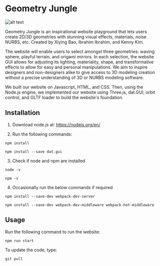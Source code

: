 # Geometry Jungle

![alt text](https://miro.medium.com/max/1200/1*HaXyA3jO1cp0iIKHwuvNrQ.gif)


Geometry Jungle is an inspirational website playground that lets users create 2D/3D geometries with stunning visual effects, materials, noise NURBS, etc.  Created by Xiying Bao, Ibrahim Ibrahim, and Kenny Kim.

The website will enable users to select amongst three geometries: waving sphere, playful terrain, and origami mirrors.  In each selection, the website GUI allows for adjusting its lighting, materiality, shape, and transformative effects to allow for easy and personal manipulations.  We aim to inspire designers and non-designers alike to give access to 3D modeling creation without a precise understanding of 3D or NURBS modeling software.

We built our website on Javascript, HTML, and CSS.  Then, using the Node.js engine, we implemented our website using Three.js, dat.GUI, orbit control, and GLTF loader to build the website's foundation.


## Installation

1. Download node.js at: 
https://nodejs.org/en/

2. Run the following commands:

```
npm install

npm install --save dat.gui
```
3. Check if node and npm are installed
```
node -v

npm -v
```

4. Occasionally run the below commands if required
```
npm install --save-dev webpack-dev-server 

npm install --save-dev webpack-dev-middleware webpack-hot-middleware
```


## Usage

Run the following command to run the website:

```
npm run start
```

To update the code, type:

```
git pull
```

